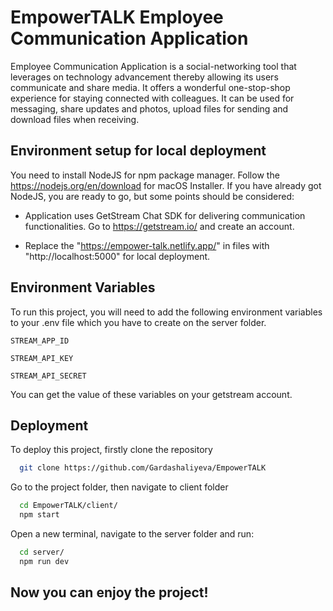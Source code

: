 
# EmpowerTALK Employee Communication Application

Employee Communication Application is a social-networking tool that leverages on technology advancement thereby allowing its users communicate and share media. It offers a wonderful one-stop-shop experience for staying connected with colleagues. It can be used for messaging, share updates and photos, upload files for sending and download files when receiving. 



## Environment setup for local deployment

You need to install NodeJS for npm package manager. Follow the https://nodejs.org/en/download for macOS Installer. If you have already got NodeJS, you are ready to go, but some points should be considered:

- Application uses GetStream Chat SDK for delivering communication functionalities. Go to https://getstream.io/ and create an account.


- Replace the "https://empower-talk.netlify.app/" in files with "http://localhost:5000" for local deployment.


## Environment Variables

To run this project, you will need to add the following environment variables to your .env file which you have to create on the server folder.

`STREAM_APP_ID`

`STREAM_API_KEY`

`STREAM_API_SECRET`

You can get the value of these variables on your getstream account.

## Deployment

To deploy this project, firstly clone the repository

```bash 
  git clone https://github.com/Gardashaliyeva/EmpowerTALK
```

Go to the project folder, then navigate to client folder

```bash
  cd EmpowerTALK/client/
  npm start
```

Open a new terminal, navigate to the server folder and run:

```bash
  cd server/
  npm run dev
```
## Now you can enjoy the project!

